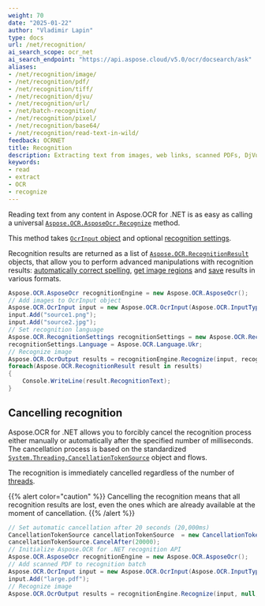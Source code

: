 ```yaml
---
weight: 70
date: "2025-01-22"
author: "Vladimir Lapin"
type: docs
url: /net/recognition/
ai_search_scope: ocr_net
ai_search_endpoint: "https://api.aspose.cloud/v5.0/ocr/docsearch/ask"
aliases:
- /net/recognition/image/
- /net/recognition/pdf/
- /net/recognition/tiff/
- /net/recognition/djvu/
- /net/recognition/url/
- /net/batch-recognition/
- /net/recognition/pixel/
- /net/recognition/base64/
- /net/recognition/read-text-in-wild/
feedback: OCRNET
title: Recognition
description: Extracting text from images, web links, scanned PDFs, DjVu files, folders, archives and other content.
keywords:
- read
- extract
- OCR
- recognize
---
```


Reading text from any content in Aspose.OCR for .NET is as easy as calling a universal [`Aspose.OCR.AsposeOcr.Recognize`](https://reference.aspose.com/ocr/net/aspose.ocr/asposeocr/recognize/) method.

This method takes [`OcrInput` object](/ocr/net/ocrinput/) and optional [recognition settings](/ocr/net/recognition-settings-common/).

Recognition results are returned as a list of [`Aspose.OCR.RecognitionResult`](https://reference.aspose.com/ocr/net/aspose.ocr/recognitionresult/) objects, that allow you to perform advanced manipulations with recognition results: [automatically correct spelling](/ocr/net/spelling/), [get image regions](/ocr/net/image-regions-extract/) and [save](/ocr/net/save/) results in various formats.

```csharp
Aspose.OCR.AsposeOcr recognitionEngine = new Aspose.OCR.AsposeOcr();
// Add images to OcrInput object
Aspose.OCR.OcrInput input = new Aspose.OCR.OcrInput(Aspose.OCR.InputType.SingleImage);
input.Add("source1.png");
input.Add("source2.jpg");
// Set recognition language
Aspose.OCR.RecognitionSettings recognitionSettings = new Aspose.OCR.RecognitionSettings();
recognitionSettings.Language = Aspose.OCR.Language.Ukr;
// Recognize image
Aspose.OCR.OcrOutput results = recognitionEngine.Recognize(input, recognitionSettings);
foreach(Aspose.OCR.RecognitionResult result in results)
{
	Console.WriteLine(result.RecognitionText);
}
```

## Cancelling recognition

Aspose.OCR for .NET allows you to forcibly cancel the recognition process either manually or automatically after the specified number of milliseconds. The cancellation process is based on the standardized [`System.Threading.CancellationTokenSource`](https://learn.microsoft.com/en-us/dotnet/api/system.threading.cancellationtokensource.cancel) object and flows.

The recognition is immediately cancelled regardless of the number of [threads](/ocr/net/multithreading/).

{{% alert color="caution" %}}
Cancelling the recognition means that all recognition results are lost, even the ones which are already available at the moment of cancellation.
{{% /alert %}}

```csharp
// Set automatic cancellation after 20 seconds (20,000ms)
CancellationTokenSource cancellationTokenSource  = new CancellationTokenSource();
cancellationTokenSource.CancelAfter(20000);
// Initialize Aspose.OCR for .NET recognition API
Aspose.OCR.AsposeOcr recognitionEngine = new Aspose.OCR.AsposeOcr();
// Add scanned PDF to recognition batch
Aspose.OCR.OcrInput input = new Aspose.OCR.OcrInput(Aspose.OCR.InputType.PDF);
input.Add("large.pdf");
// Recognize image
Aspose.OCR.OcrOutput results = recognitionEngine.Recognize(input, null, cancellationTokenSource.Token);
```
